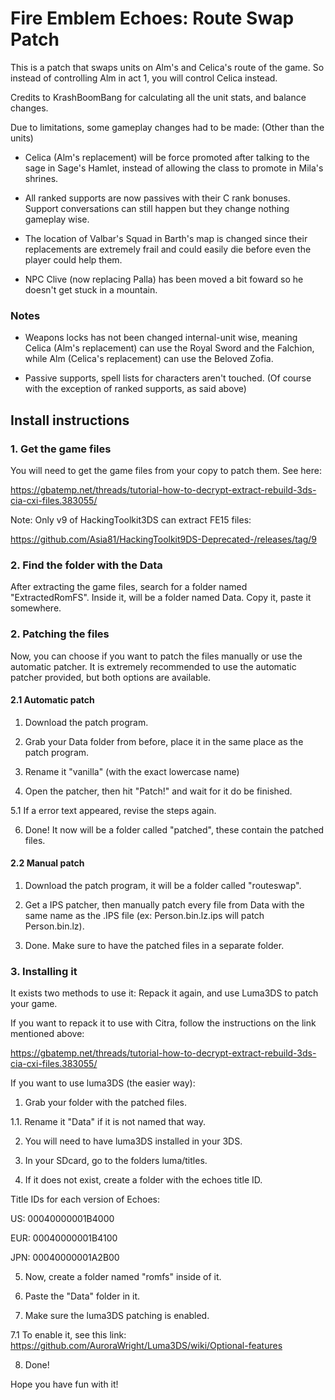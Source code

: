 # Fire Emblem Echoes: Route Swap Patch

This is a patch that swaps units on Alm's and Celica's route of the game. So instead of controlling Alm in act 1, you will control Celica instead.

Credits to KrashBoomBang for calculating all the unit stats, and balance changes.

Due to limitations, some gameplay changes had to be made: (Other than the units)

- Celica (Alm's replacement) will be force promoted after talking to the sage in Sage's Hamlet, instead of allowing the class to promote in Mila's shrines.

- All ranked supports are now passives with their C rank bonuses. Support conversations can still happen but they change nothing gameplay wise.

- The location of Valbar's Squad in Barth's map is changed since their replacements are extremely frail and could easily die before even the player could help them.

- NPC Clive (now replacing Palla) has been moved a bit foward so he doesn't get stuck in a mountain.

### Notes

- Weapons locks has not been changed internal-unit wise, meaning Celica (Alm's replacement) can use the Royal Sword and the Falchion, while Alm (Celica's replacement) can use the Beloved Zofia.

- Passive supports, spell lists for characters aren't touched. (Of course with the exception of ranked supports, as said above)

## Install instructions

### 1. Get the game files

You will need to get the game files from your copy to patch them. See here:

https://gbatemp.net/threads/tutorial-how-to-decrypt-extract-rebuild-3ds-cia-cxi-files.383055/

Note: Only v9 of HackingToolkit3DS can extract FE15 files:

https://github.com/Asia81/HackingToolkit9DS-Deprecated-/releases/tag/9

### 2. Find the folder with the Data

After extracting the game files, search for a folder named "ExtractedRomFS". Inside it, will be a folder named Data. Copy it, paste it somewhere.

### 2. Patching the files

Now, you can choose if you want to patch the files manually or use the automatic patcher. It is extremely recommended to use the automatic patcher provided, but both options are available.

#### 2.1 Automatic patch

1. Download the patch program.

2. Grab your Data folder from before, place it in the same place as the patch program.

3. Rename it "vanilla" (with the exact lowercase name)

4. Open the patcher, then hit "Patch!" and wait for it do be finished.

5.1 If a error text appeared, revise the steps again.

6. Done! It now will be a folder called "patched", these contain the patched files.

#### 2.2 Manual patch

1. Download the patch program, it will be a folder called "routeswap".

2. Get a IPS patcher, then manually patch every file from Data with the same name as the .IPS file (ex: Person.bin.lz.ips will patch Person.bin.lz).

3. Done. Make sure to have the patched files in a separate folder.

### 3. Installing it

It exists two methods to use it: Repack it again, and use Luma3DS to patch your game.

If you want to repack it to use with Citra, follow the instructions on the link mentioned above:

https://gbatemp.net/threads/tutorial-how-to-decrypt-extract-rebuild-3ds-cia-cxi-files.383055/

If you want to use luma3DS (the easier way):

1. Grab your folder with the patched files.

1.1. Rename it "Data" if it is not named that way.

2. You will need to have luma3DS installed in your 3DS.

3. In your SDcard, go to the folders luma/titles.

4. If it does not exist, create a folder with the echoes title ID.

Title IDs for each version of Echoes:

US: 00040000001B4000

EUR: 00040000001B4100

JPN: 00040000001A2B00

5. Now, create a folder named "romfs" inside of it.

6. Paste the "Data" folder in it.

7. Make sure the luma3DS patching is enabled.

7.1 To enable it, see this link: https://github.com/AuroraWright/Luma3DS/wiki/Optional-features

8. Done!

Hope you have fun with it!
